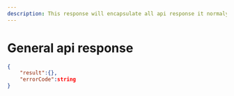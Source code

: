```yaml
---
description: This response will encapsulate all api response it normaly look like this
---
```


# General api response

```json
{
	"result":{},
	"errorCode":string
}
```
